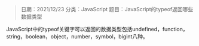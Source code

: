 > 日期：2021/12/23
分类：JavaScript
题目：JavaScript的typeof返回哪些数据类型

JavaScript中的typeof关键字可以返回的数据类型包括undefined，function，string，boolean，object，number，symbol，bigint八种。

